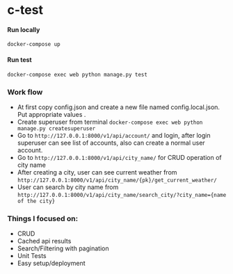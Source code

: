 # c-test

#### Run locally
```
docker-compose up
```

#### Run test
```
docker-compose exec web python manage.py test
```

### Work flow
  - At first copy config.json and create a new file named config.local.json. Put appropriate values .
  - Create superuser from terminal `docker-compose exec web python manage.py createsuperuser`
  - Go to `http://127.0.0.1:8000/v1/api/account/` and login, after login superuser can see list of accounts, also can create a normal user account.
  - Go to `http://127.0.0.1:8000/v1/api/city_name/` for CRUD operation of city name
  - After creating a city, user can see current weather from `http://127.0.0.1:8000/v1/api/city_name/{pk}/get_current_weather/`
  - User can search by city name from `http://127.0.0.1:8000/v1/api/city_name/search_city/?city_name={name of the city}`

### Things I focused on:
  - CRUD
  - Cached api results
  - Search/Filtering with pagination
  - Unit Tests
  - Easy setup/deployment
